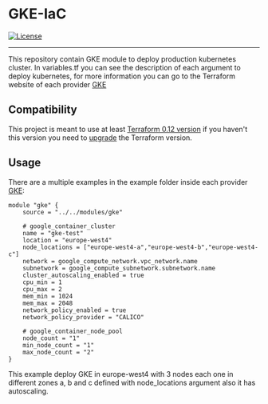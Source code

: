 # GKE-IaC

[![License](https://img.shields.io/badge/License-Apache%202.0-blue.svg)](https://opensource.org/licenses/Apache-2.0)

---

This repository contain GKE module to deploy production kubernetes cluster. In variables.tf you can see the description of each argument to deploy kubernetes, for more information you can go to the Terraform website of each provider [GKE](https://www.terraform.io/docs/providers/google/r/container_cluster.html)

## Compatibility

This project is meant to use at least [Terraform  0.12 version](https://www.terraform.io/downloads.html) if you haven't this version you need to [upgrade](https://www.terraform.io/upgrade-guides/0-12.html) the Terraform version.

## Usage

There are a multiple examples in the example folder inside each provider [GKE](https://github.com/namku/GKE-IaC/tree/master/gcp/examples):

```
module "gke" {
    source = "../../modules/gke"

    # google_container_cluster
    name = "gke-test"
    location = "europe-west4"
    node_locations = ["europe-west4-a","europe-west4-b","europe-west4-c"]
    network = google_compute_network.vpc_network.name
    subnetwork = google_compute_subnetwork.subnetwork.name
    cluster_autoscaling_enabled = true
    cpu_min = 1
    cpu_max = 2
    mem_min = 1024
    mem_max = 2048
    network_policy_enabled = true
    network_policy_provider = "CALICO"

    # google_container_node_pool
    node_count = "1"
    min_node_count = "1"
    max_node_count = "2"
}
```
This example deploy GKE in europe-west4 with 3 nodes each one in different zones a, b and c defined with node_locations argument also it has autoscaling.